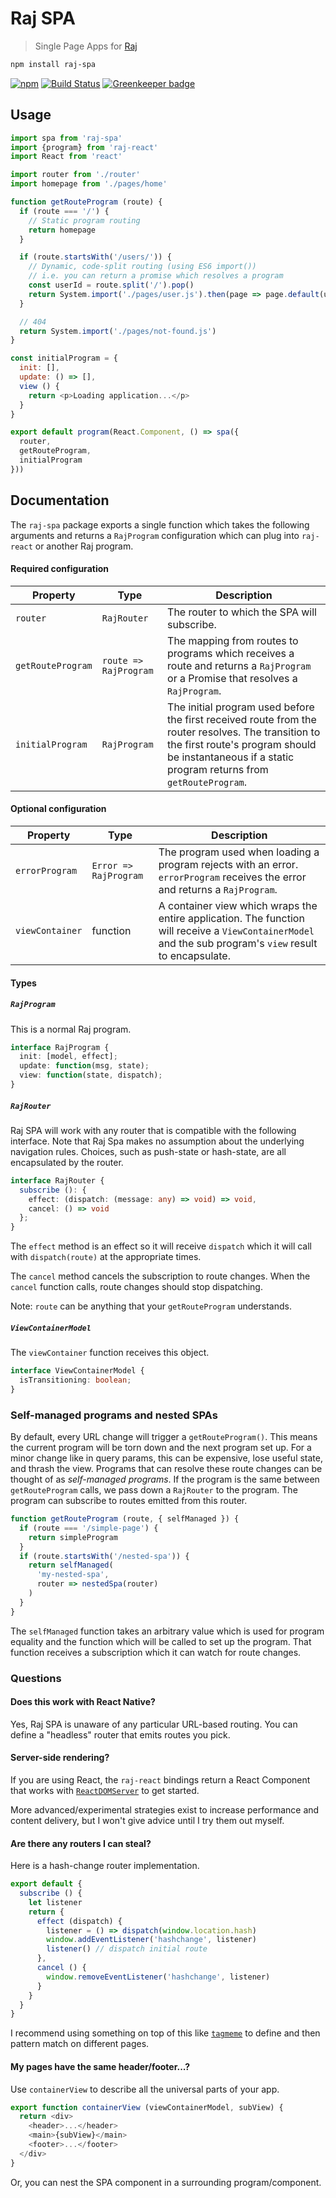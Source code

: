 # Raj SPA
> Single Page Apps for [Raj](https://github.com/andrejewski/raj)

```sh
npm install raj-spa
```

[![npm](https://img.shields.io/npm/v/raj-spa.svg)](https://www.npmjs.com/package/raj-spa)
[![Build Status](https://travis-ci.org/andrejewski/raj-spa.svg?branch=master)](https://travis-ci.org/andrejewski/raj-spa)
[![Greenkeeper badge](https://badges.greenkeeper.io/andrejewski/raj-spa.svg)](https://greenkeeper.io/)

## Usage

```js
import spa from 'raj-spa'
import {program} from 'raj-react'
import React from 'react'

import router from './router'
import homepage from './pages/home'

function getRouteProgram (route) {
  if (route === '/') {
    // Static program routing
    return homepage
  }

  if (route.startsWith('/users/')) {
    // Dynamic, code-split routing (using ES6 import())
    // i.e. you can return a promise which resolves a program
    const userId = route.split('/').pop()
    return System.import('./pages/user.js').then(page => page.default(userId))
  }

  // 404
  return System.import('./pages/not-found.js')
}

const initialProgram = {
  init: [],
  update: () => [],
  view () {
    return <p>Loading application...</p>
  }
}

export default program(React.Component, () => spa({
  router,
  getRouteProgram,
  initialProgram
}))
```

## Documentation

The `raj-spa` package exports a single function which takes the following arguments and returns a `RajProgram` configuration which can plug into `raj-react` or another Raj program.

#### Required configuration

| Property | Type | Description |
| -------- | ---- | ----------- |
| `router` | `RajRouter` | The router to which the SPA will subscribe.
| `getRouteProgram` | `route => RajProgram` | The mapping from routes to programs which receives a route and returns a `RajProgram` or a Promise that resolves a `RajProgram`.
| `initialProgram` | `RajProgram` | The initial program used before the first received route from the router resolves. The transition to the first route's program should be instantaneous if a static program returns from `getRouteProgram`.

#### Optional configuration

| Property | Type | Description |
| -------- | ---- | ----------- |
| `errorProgram` | `Error => RajProgram` | The program used when loading a program rejects with an error. `errorProgram` receives the error and returns a `RajProgram`.
| `viewContainer` | function | A container view which wraps the entire application. The function will receive a `ViewContainerModel` and the sub program's `view` result to encapsulate.

#### Types

##### `RajProgram`
This is a normal Raj program.

```ts
interface RajProgram {
  init: [model, effect];
  update: function(msg, state);
  view: function(state, dispatch);
}
```

##### `RajRouter`
Raj SPA will work with any router that is compatible with the following interface. Note that Raj Spa makes no assumption about the underlying navigation rules. Choices, such as push-state or hash-state, are all encapsulated by the router.

```ts
interface RajRouter {
  subscribe (): {
    effect: (dispatch: (message: any) => void) => void,
    cancel: () => void
  };
}
```

The `effect` method is an effect so it will receive `dispatch` which it will call with `dispatch(route)` at the appropriate times.

The `cancel` method cancels the subscription to route changes. When the `cancel` function calls, route changes should stop dispatching.

Note: `route` can be anything that your `getRouteProgram` understands.

##### `ViewContainerModel`
The `viewContainer` function receives this object.

```ts
interface ViewContainerModel {
  isTransitioning: boolean;
}
```

### Self-managed programs and nested SPAs
By default, every URL change will trigger a `getRouteProgram()`.
This means the current program will be torn down and the next program set up.
For a minor change like in query params, this can be expensive, lose useful state, and thrash the view.
Programs that can resolve these route changes can be thought of as *self-managed programs*.
If the program is the same between `getRouteProgram` calls, we pass down a `RajRouter` to the program. The program can subscribe to routes emitted from this router.

```js
function getRouteProgram (route, { selfManaged }) {
  if (route === '/simple-page') {
    return simpleProgram
  }
  if (route.startsWith('/nested-spa')) {
    return selfManaged(
      'my-nested-spa',
      router => nestedSpa(router)
    )
  }
}
```

The `selfManaged` function takes an arbitrary value which is used for program equality and the function which will be called to set up the program.
That function receives a subscription which it can watch for route changes.

### Questions

#### Does this work with React Native?
Yes, Raj SPA is unaware of any particular URL-based routing. You can define a "headless" router that emits routes you pick.

#### Server-side rendering?
If you are using React, the `raj-react` bindings return a React Component that works with [`ReactDOMServer`](https://facebook.github.io/react/docs/react-dom-server.html) to get started.

More advanced/experimental strategies exist to increase performance and content delivery, but I won't give advice until I try them out myself.

#### Are there any routers I can steal?
Here is a hash-change router implementation.

```js
export default {
  subscribe () {
    let listener
    return {
      effect (dispatch) {
        listener = () => dispatch(window.location.hash)
        window.addEventListener('hashchange', listener)
        listener() // dispatch initial route
      },
      cancel () {
        window.removeEventListener('hashchange', listener)
      }
    }
  }
}
```

I recommend using something on top of this like [`tagmeme`](https://github.com/andrejewski/tagmeme) to define and then pattern match on different pages.

#### My pages have the same header/footer...?
Use `containerView` to describe all the universal parts of your app.

```js
export function containerView (viewContainerModel, subView) {
  return <div>
    <header>...</header>
    <main>{subView}</main>
    <footer>...</footer>
  </div>
}
```

Or, you can nest the SPA component in a surrounding program/component.
